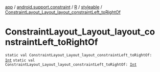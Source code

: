 [app](../../../index.md) / [android.support.constraint](../../index.md) / [R](../index.md) / [styleable](index.md) / [ConstraintLayout_Layout_layout_constraintLeft_toRightOf](./-constraint-layout_-layout_layout_constraint-left_to-right-of.md)

# ConstraintLayout_Layout_layout_constraintLeft_toRightOf

`static val ConstraintLayout_Layout_layout_constraintLeft_toRightOf: `[`Int`](https://kotlinlang.org/api/latest/jvm/stdlib/kotlin/-int/index.html)
`static val ConstraintLayout_Layout_layout_constraintLeft_toRightOf: `[`Int`](https://kotlinlang.org/api/latest/jvm/stdlib/kotlin/-int/index.html)